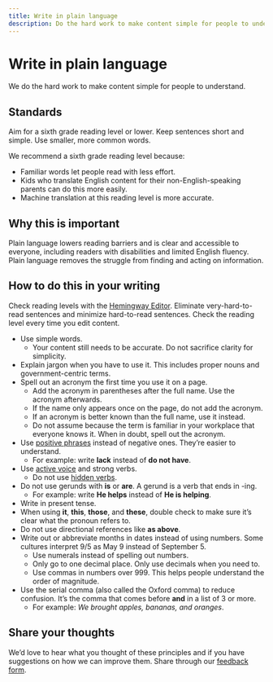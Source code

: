 ```yaml
---
title: Write in plain language
description: Do the hard work to make content simple for people to understand.
---
```


# Write in plain language

<p class="text-lead">We do the hard work to make content simple for people to understand.</p>

## Standards

Aim for a sixth grade reading level or lower. Keep sentences short and simple. Use smaller, more common words.

We recommend a sixth grade reading level because:

* Familiar words let people read with less effort.
* Kids who translate English content for their non-English-speaking parents can do this more easily.
* Machine translation at this reading level is more accurate.

## Why this is important

Plain language lowers reading barriers and is clear and accessible to everyone, including readers with disabilities and limited English fluency. Plain language removes the struggle from finding and acting on information.

## How to do this in your writing

Check reading levels with the [Hemingway Editor](http://hemingwayapp.com/). Eliminate very-hard-to-read sentences and minimize hard-to-read sentences. Check the reading level every time you edit content.

* Use simple words.
  * Your content still needs to be accurate. Do not sacrifice clarity for simplicity.
* Explain jargon when you have to use it. This includes proper nouns and government-centric terms.
* Spell out an acronym the first time you use it on a page.
  * Add the acronym in parentheses after the full name. Use the acronym afterwards.
  * If the name only appears once on the page, do not add the acronym.
  * If an acronym is better known than the full name, use it instead.
  * Do not assume because the term is familiar in your workplace that everyone knows it. When in doubt, spell out the acronym.
* Use [positive phrases](https://www.plainlanguage.gov/guidelines/concise/use-positive-language/) instead of negative ones. They’re easier to understand.
  * For example: write **lack** instead of **do not have**.
* Use [active voice](https://plainlanguage.gov/guidelines/conversational/use-active-voice/) and strong verbs.
  * Do not use [hidden verbs](https://plainlanguage.gov/guidelines/words/avoid-hidden-verbs/).
* Do not use gerunds with **is** or **are**. A gerund is a verb that ends in -ing. 
  * For example: write **He helps** instead of **He is helping**.
* Write in present tense.
* When using **it**, **this**, **those**, and **these**, double check to make sure it’s clear what the pronoun refers to.
* Do not use directional references like **as above**.
* Write out or abbreviate months in dates instead of using numbers. Some cultures interpret 9/5 as May 9 instead of September 5.
  * Use numerals instead of spelling out numbers.
  * Only go to one decimal place. Only use decimals when you need to.
  * Use commas in numbers over 999. This helps people understand the order of magnitude.
* Use the serial comma (also called the Oxford comma) to reduce confusion. It’s the comma that comes before **and** in a list of 3 or more.
  * For example: _We brought apples, bananas, and oranges_.

## Share your thoughts

We’d love to hear what you thought of these principles and if you have suggestions on how we can improve them. Share through our [feedback form](https://docs.google.com/forms/d/e/1FAIpQLScNllSkyD7sI7wQPQ9LkkfbRB4w7stEbEKuhrHVxYue-DPyQQ/viewform?usp=sf_link).
